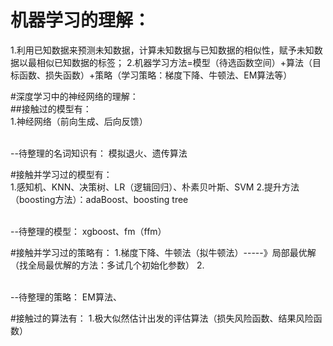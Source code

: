 # 机器学习的理解：<br/>
1.利用已知数据来预测未知数据，计算未知数据与已知数据的相似性，赋予未知数据以最相似已知数据的标签；
2.机器学习方法=模型（待选函数空间）+算法（目标函数、损失函数）+策略（学习策略：梯度下降、牛顿法、EM算法等）





#深度学习中的神经网络的理解：<br/>
##接触过的模型有：<br/>
1.神经网络（前向生成、后向反馈）


<br/>
--待整理的名词知识有：
模拟退火、遗传算法

#接触并学习过的模型有：<br/>
1.感知机、KNN、决策树、LR（逻辑回归）、朴素贝叶斯、SVM
2.提升方法（boosting方法）：adaBoost、boosting tree

<br/>
--待整理的模型：
xgboost、fm（ffm）

#接触并学习过的策略有：
1.梯度下降、牛顿法（拟牛顿法）-----》局部最优解（找全局最优解的方法：多试几个初始化参数）
2.

<br/>
--待整理的策略：
EM算法、


#接触过的算法有：
1.极大似然估计出发的评估算法（损失风险函数、结果风险函数）
